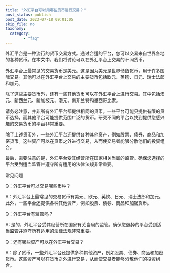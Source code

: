 ```yaml
---
title: "外汇平台可以用哪些货币进行交易？"
post_status: publish
post_date: 2023-07-18 09:01:05
skip_file: no
taxonomy:
  category:
        - "faq"
---
```


外汇平台是一种流行的货币交易方式。通过合适的平台，您可以交易来自世界各地的各种货币。在本文中，我们将讨论可以在外汇平台上交易的不同货币。

外汇平台上最常见的交易货币是美元。这是因为美元是世界储备货币，用于许多国际交易。其他可以在外汇平台上交易的主要货币包括欧元、英镑、日元、瑞士法郎和加元。

除了这些主要货币外，还有一些其他货币可以在外汇平台上进行交易。其中包括澳元、新西兰元、新加坡元、港元、南非兰特和墨西哥比索。

请务必注意，并非所有外汇平台都提供相同的货币。一些平台可能只提供有限的货币选择，而其他平台可能提供范围广泛的货币。研究不同的平台以找到提供您感兴趣的交易货币的平台非常重要。

除了上述货币外，一些外汇平台还提供各种其他资产，例如股票、债券、商品和加密货币。这些资产可以在货币之外进行交易，从而使交易者能够分散他们的投资组合。

最后，需要注意的是，外汇平台受其经营所在国家相关当局的监管。确保您选择的平台受到适当监管并遵守所有适用的法律法规非常重要。

常见问题

Q：外汇平台可以交易哪些币种？

A：外汇平台上最常见的交易货币有美元、欧元、英镑、日元、瑞士法郎和加元。此外，一些平台还提供各种其他资产，例如股票、债券、商品和加密货币。

Q：外汇平台有监管吗？

A: 是的，外汇平台受其经营所在国家有关当局的监管。确保您选择的平台受到适当监管并遵守所有适用的法律法规非常重要。

Q：还有哪些资产可以在外汇平台交易？

A：除了货币，一些外汇平台还提供多种其他资产，例如股票、债券、商品和加密货币。这些资产可以在货币之外进行交易，从而使交易者能够分散他们的投资组合。
